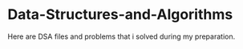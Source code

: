# Data-Structures-and-Algorithms

Here are DSA files and problems that i solved during my preparation.
